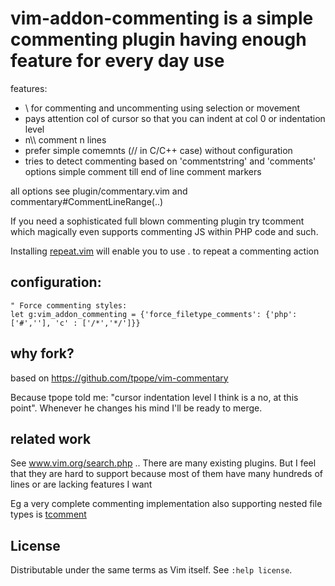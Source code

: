 vim-addon-commenting is a simple commenting plugin having enough feature for every day use
==========================================================================================

features:
- \\ for commenting and uncommenting using selection or movement
- pays attention col of cursor so that you can indent at col 0 or indentation
  level
- n\\\ comment n lines 
- prefer simple comemnts (// in C/C++ case) without configuration
- tries to detect commenting based on 'commentstring' and 'comments' options
  simple comment till end of line comment markers

all options see plugin/commentary.vim and commentary#CommentLineRange(..)

If you need a sophisticated full blown commenting plugin try tcomment
which magically even supports commenting JS within PHP code and such.

Installing [repeat.vim](https://github.com/tpope/vim-repeat) will enable 
you to use . to repeat a commenting action

configuration:
--------------

    " Force commenting styles:
    let g:vim_addon_commenting = {'force_filetype_comments': {'php': ['#',''], 'c' : ['/*','*/']}}

why fork?
---------
based on https://github.com/tpope/vim-commentary

Because tpope told me: "cursor indentation level I think is a no, at this point".
Whenever he changes his mind I'll be ready to merge.

related work
------------
See www.vim.org/search.php .. There are many existing plugins. But I feel that
they are hard to support because most of them have many hundreds of lines or
are lacking features I want

Eg a very complete commenting implementation also supporting nested file types is
[tcomment](https://github.com/tomtom/tcomment_vim)

License
-------
Distributable under the same terms as Vim itself.  See `:help license`.
